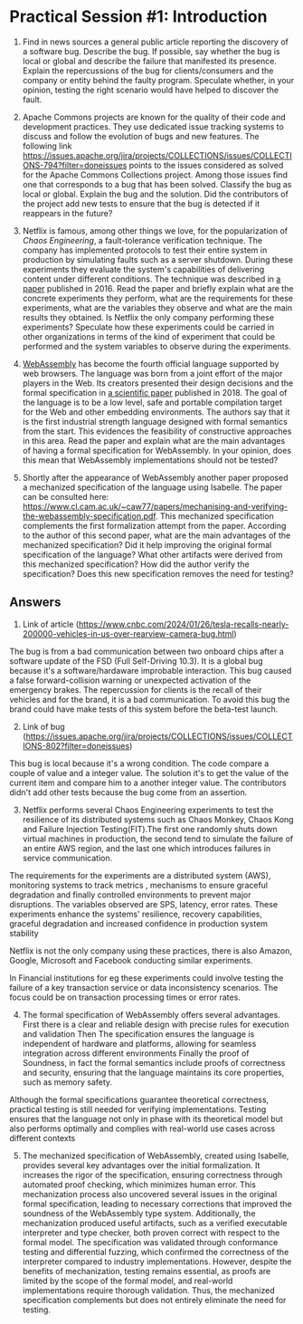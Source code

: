# Practical Session #1: Introduction

1. Find in news sources a general public article reporting the discovery of a software bug. Describe the bug. If possible, say whether the bug is local or global and describe the failure that manifested its presence. Explain the repercussions of the bug for clients/consumers and the company or entity behind the faulty program. Speculate whether, in your opinion, testing the right scenario would have helped to discover the fault.

2. Apache Commons projects are known for the quality of their code and development practices. They use dedicated issue tracking systems to discuss and follow the evolution of bugs and new features. The following link https://issues.apache.org/jira/projects/COLLECTIONS/issues/COLLECTIONS-794?filter=doneissues points to the issues considered as solved for the Apache Commons Collections project. Among those issues find one that corresponds to a bug that has been solved. Classify the bug as local or global. Explain the bug and the solution. Did the contributors of the project add new tests to ensure that the bug is detected if it reappears in the future?

3. Netflix is famous, among other things we love, for the popularization of *Chaos Engineering*, a fault-tolerance verification technique. The company has implemented protocols to test their entire system in production by simulating faults such as a server shutdown. During these experiments they evaluate the system's capabilities of delivering content under different conditions. The technique was described in [a paper](https://arxiv.org/ftp/arxiv/papers/1702/1702.05843.pdf) published in 2016. Read the paper and briefly explain what are the concrete experiments they perform, what are the requirements for these experiments, what are the variables they observe and what are the main results they obtained. Is Netflix the only company performing these experiments? Speculate how these experiments could be carried in other organizations in terms of the kind of experiment that could be performed and the system variables to observe during the experiments.

4. [WebAssembly](https://webassembly.org/) has become the fourth official language supported by web browsers. The language was born from a joint effort of the major players in the Web. Its creators presented their design decisions and the formal specification in [a scientific paper](https://people.mpi-sws.org/~rossberg/papers/Haas,%20Rossberg,%20Schuff,%20Titzer,%20Gohman,%20Wagner,%20Zakai,%20Bastien,%20Holman%20-%20Bringing%20the%20Web%20up%20to%20Speed%20with%20WebAssembly.pdf) published in 2018. The goal of the language is to be a low level, safe and portable compilation target for the Web and other embedding environments. The authors say that it is the first industrial strength language designed with formal semantics from the start. This evidences the feasibility of constructive approaches in this area. Read the paper and explain what are the main advantages of having a formal specification for WebAssembly. In your opinion, does this mean that WebAssembly implementations should not be tested? 

5.  Shortly after the appearance of WebAssembly another paper proposed a mechanized specification of the language using Isabelle. The paper can be consulted here: https://www.cl.cam.ac.uk/~caw77/papers/mechanising-and-verifying-the-webassembly-specification.pdf. This mechanized specification complements the first formalization attempt from the paper. According to the author of this second paper, what are the main advantages of the mechanized specification? Did it help improving the original formal specification of the language? What other artifacts were derived from this mechanized specification? How did the author verify the specification? Does this new specification removes the need for testing?

## Answers

1. Link of article (https://www.cnbc.com/2024/01/26/tesla-recalls-nearly-200000-vehicles-in-us-over-rearview-camera-bug.html)

The bug is from a bad communication between two onboard chips after a software update of the FSD (Full Self-Driving 10.3). It is a global bug because it's a software/hardaware improbable interaction. This bug caused a false forward-collision warning or unexpected activation of the emergency brakes. The repercussion for clients is the recall of their vehicles and for the brand, it is a bad communication. To avoid this bug the brand could have make tests of this system before the beta-test launch.

2. Link of bug (https://issues.apache.org/jira/projects/COLLECTIONS/issues/COLLECTIONS-802?filter=doneissues)

This bug is local because it's a wrong condition. The code compare a couple of value and a integer value. The solution it's to get the value of the current item and compare him to a another integer value. The contributors didn't add other tests because the bug come from an assertion.

3. Netflix performs several Chaos Engineering experiments to test the resilience of its distributed systems such as Chaos Monkey, Chaos Kong and Failure Injection Testing(FIT).The first one randomly shuts down virtual machines in production, the second tend to simulate the failure of an entire AWS region, and the last one which introduces failures in service communication.

The requirements for the experiments are a  distributed system (AWS), monitoring systems to track metrics , mechanisms to ensure graceful degradation and finally  controlled environments to prevent major disruptions.
The variables observed are SPS, latency, error rates.
These experiments enhance the systems' resilience, recovery capabilities, graceful degradation and increased confidence in production system stability

Netflix is not the only company using these practices, there is also Amazon, Google, Microsoft and Facebook conducting similar experiments.

In Financial institutions for eg these experiments could involve testing the failure of a key transaction service or data inconsistency scenarios. The focus could be on transaction processing times or error rates.

4. The formal specification of WebAssembly offers several advantages. 
First there is a clear and reliable design with precise rules for execution and validation
Then  The specification ensures the language is independent of hardware and platforms, allowing for seamless integration across different environments
Finally the proof of Soundness, in fact the formal semantics include proofs of correctness and security, ensuring that the language maintains its core properties, such as memory safety.

Although the formal specifications guarantee theoretical correctness, practical testing is still needed for verifying implementations. Testing ensures that the language not only in phase with its theoretical model but also performs optimally and complies with real-world use cases across different contexts

5. The mechanized specification of WebAssembly, created using Isabelle, provides several key advantages over the initial formalization. It increases the rigor of the specification, ensuring correctness through automated proof checking, which minimizes human error. This mechanization process also uncovered several issues in the original formal specification, leading to necessary corrections that improved the soundness of the WebAssembly type system. Additionally, the mechanization produced useful artifacts, such as a verified executable interpreter and type checker, both proven correct with respect to the formal model. The specification was validated through conformance testing and differential fuzzing, which confirmed the correctness of the interpreter compared to industry implementations. However, despite the benefits of mechanization, testing remains essential, as proofs are limited by the scope of the formal model, and real-world implementations require thorough validation. Thus, the mechanized specification complements but does not entirely eliminate the need for testing.


